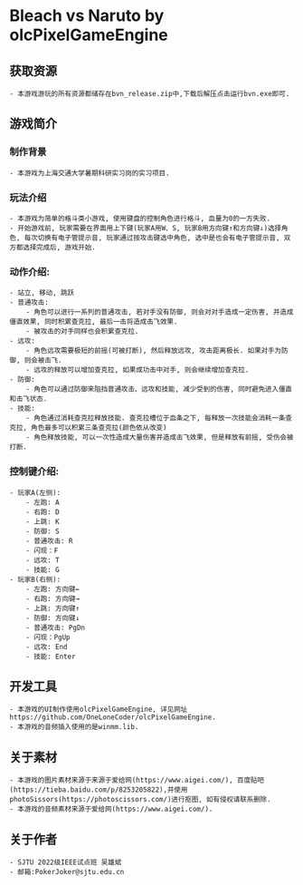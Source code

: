 # Bleach vs Naruto by olcPixelGameEngine
## 获取资源
    - 本游戏游玩的所有资源都储存在bvn_release.zip中,下载后解压点击运行bvn.exe即可.
## 游戏简介

### 制作背景
    - 本游戏为上海交通大学暑期科研实习岗的实习项目.
### 玩法介绍
    - 本游戏为简单的格斗类小游戏, 使用键盘的控制角色进行格斗, 血量为0的一方失败.
    - 开始游戏前, 玩家需要在界面用上下键(玩家A用W、S, 玩家B用方向键↑和方向键↓)选择角色, 每次切换有电子管提示音, 玩家通过按攻击键选中角色, 选中是也会有电子管提示音, 双方都选择完成后, 游戏开始.
### 动作介绍:
    - 站立, 移动, 跳跃
    - 普通攻击: 
        - 角色可以进行一系列的普通攻击, 若对手没有防御, 则会对对手造成一定伤害, 并造成僵直效果, 同时积累查克拉, 最后一击将造成击飞效果.
        - 被攻击的对手同样也会积累查克拉.
    - 远攻:
        - 角色远攻需要极短的前摇(可被打断), 然后释放远攻, 攻击距离极长. 如果对手为防御, 则会被击飞. 
        - 远攻的释放可以增加查克拉, 如果成功击中对手, 则会继续增加查克拉.
    - 防御:
        - 角色可以通过防御来阻挡普通攻击、远攻和技能, 减少受到的伤害, 同时避免进入僵直和击飞状态.
    - 技能:
        - 角色通过消耗查克拉释放技能. 查克拉槽位于血条之下, 每释放一次技能会消耗一条查克拉, 角色最多可以积累三条查克拉(颜色依从改变)
        - 角色释放技能, 可以一次性造成大量伤害并造成击飞效果, 但是释放有前摇, 受伤会被打断.

### 控制键介绍:
    - 玩家A(左侧):
        - 左跑: A
        - 右跑: D
        - 上跳: K
        - 防御: S
        - 普通攻击: R
        - 闪现：F
        - 远攻: T
        - 技能: G
    - 玩家B(右侧):
        - 左跑: 方向键←
        - 右跑: 方向键→
        - 上跳: 方向键↑
        - 防御: 方向键↓
        - 普通攻击: PgDn
        - 闪现：PgUp
        - 远攻: End
        - 技能: Enter

## 开发工具
    - 本游戏的UI制作使用olcPixelGameEngine, 详见网址https://github.com/OneLoneCoder/olcPixelGameEngine.
    - 本游戏的音频插入使用的是winmm.lib.

## 关于素材
    - 本游戏的图片素材来源于来源于爱给网(https://www.aigei.com/), 百度贴吧(https://tieba.baidu.com/p/8253205822),并使用photoSissors(https://photoscissors.com/)进行抠图, 如有侵权请联系删除.
    - 本游戏的音频素材来源于爱给网(https://www.aigei.com/).

## 关于作者
    - SJTU 2022级IEEE试点班 吴雄斌
    - 邮箱:PokerJoker@sjtu.edu.cn